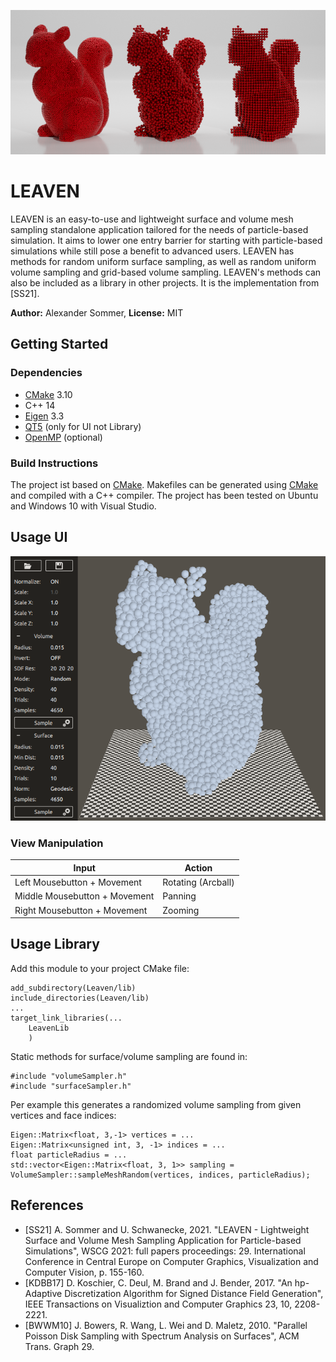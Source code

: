![](https://raw.githubusercontent.com/a1ex90/Leaven/master/assets/img/header.png)
# LEAVEN
LEAVEN is an easy-to-use and lightweight surface and volume mesh sampling standalone application tailored for the needs of particle-based simulation. It aims to lower one entry barrier for starting with particle-based simulations while still pose a benefit to advanced users. LEAVEN has methods for random uniform surface sampling, as well as random uniform volume sampling and grid-based volume sampling. LEAVEN's methods can also be included as a library in other projects. It is the implementation from [SS21].

**Author:** Alexander Sommer,    **License:** MIT

## Getting Started
### Dependencies
- [CMake](https://cmake.org/) 3.10
- C++ 14
- [Eigen](https://eigen.tuxfamily.org/) 3.3
- [QT5](https://www.qt.io/) (only for UI not Library)
- [OpenMP](https://www.openmp.org/) (optional)

### Build Instructions
The project ist based on [CMake](https://cmake.org/). Makefiles can be generated using [CMake](https://cmake.org/) and compiled with a C++ compiler. The project has been tested on Ubuntu and Windows 10 with Visual Studio.
 
## Usage UI
![](https://raw.githubusercontent.com/a1ex90/Leaven/master/assets/img/ui.png)
### View Manipulation

Input | Action
------------ | -------------
Left Mousebutton + Movement | Rotating (Arcball)
Middle Mousebutton + Movement | Panning
Right Mousebutton + Movement | Zooming

## Usage Library
Add this module to your project CMake file:
```
add_subdirectory(Leaven/lib)
include_directories(Leaven/lib)
...
target_link_libraries(...
	LeavenLib
	)
```
Static methods for surface/volume sampling are found in:
```
#include "volumeSampler.h"
#include "surfaceSampler.h"
```
Per example this generates a randomized volume sampling from given vertices and face indices:
```
Eigen::Matrix<float, 3,-1> vertices = ...
Eigen::Matrix<unsigned int, 3, -1> indices = ...
float particleRadius = ...
std::vector<Eigen::Matrix<float, 3, 1>> sampling = VolumeSampler::sampleMeshRandom(vertices, indices, particleRadius);
```

## References
- [SS21] A. Sommer and U. Schwanecke, 2021. "LEAVEN - Lightweight Surface and Volume Mesh Sampling Application for Particle-based Simulations", WSCG 2021: full papers proceedings: 29. International Conference in Central Europe on Computer Graphics, Visualization and Computer Vision, p. 155-160.
- [KDBB17] D. Koschier, C. Deul, M. Brand and J. Bender, 2017. "An hp-Adaptive Discretization Algorithm for Signed Distance Field Generation", IEEE Transactions on Visualiztion and Computer Graphics 23, 10, 2208-2221.
- [BWWM10] J. Bowers, R. Wang, L. Wei and D. Maletz, 2010. "Parallel Poisson Disk Sampling with Spectrum Analysis on Surfaces", ACM Trans. Graph 29.

